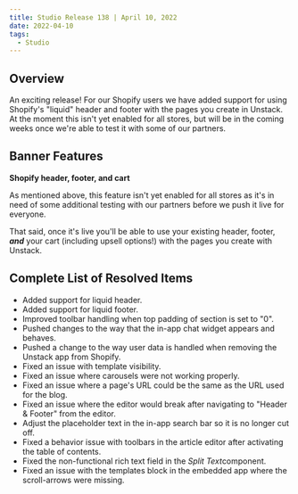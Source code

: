 ```yaml
---
title: Studio Release 138 | April 10, 2022
date: 2022-04-10
tags:
  - Studio
---
```


## Overview

An exciting release! For our Shopify users we have added support for using Shopify's "liquid" header and footer with the
pages you create in Unstack. At the moment this isn't yet enabled for all stores, but will be in the coming weeks once
we're able to test it with some of our partners.

## Banner Features

**Shopify header, footer, and cart**

As mentioned above, this feature isn't yet enabled for all stores as it's in need of some additional testing with our
partners before we push it live for everyone.

That said, once it's live you'll be able to use your existing header, footer, ***and*** your cart (including upsell
options!) with the pages you create with Unstack.

## Complete List of Resolved Items

* Added support for liquid header.
* Added support for liquid footer.
* Improved toolbar handling when top padding of section is set to "0".
* Pushed changes to the way that the in-app chat widget appears and behaves.
* Pushed a change to the way user data is handled when removing the Unstack app from Shopify.
* Fixed an issue with template visibility.
* Fixed an issue where carousels were not working properly.
* Fixed an issue where a page's URL could be the same as the URL used for the blog.
* Fixed an issue where the editor would break after navigating to "Header & Footer" from the editor.
* Adjust the placeholder text in the in-app search bar so it is no longer cut off.
* Fixed a behavior issue with toolbars in the article editor after activating the table of contents.
* Fixed the non-functional rich text field in the *Split Text*component.
* Fixed an issue with the templates block in the embedded app where the scroll-arrows were missing.
